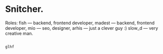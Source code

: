 Snitcher.
================
Roles:
	fish — backend, frontend developer,
	madest — backend, frontend developer,
	mio — seo, designer,
	arhis — just a clever guy :)
	slow_d — very creative man.
	

	
	
	
	
	
	
	
	
	
																		glhf